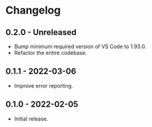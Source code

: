 # Changelog

## 0.2.0 - Unreleased

- Bump minimum required version of VS Code to 1.93.0.
- Refactor the entire codebase.

## 0.1.1 - 2022-03-06

- Improve error reporting.

## 0.1.0 - 2022-02-05

- Initial release.
